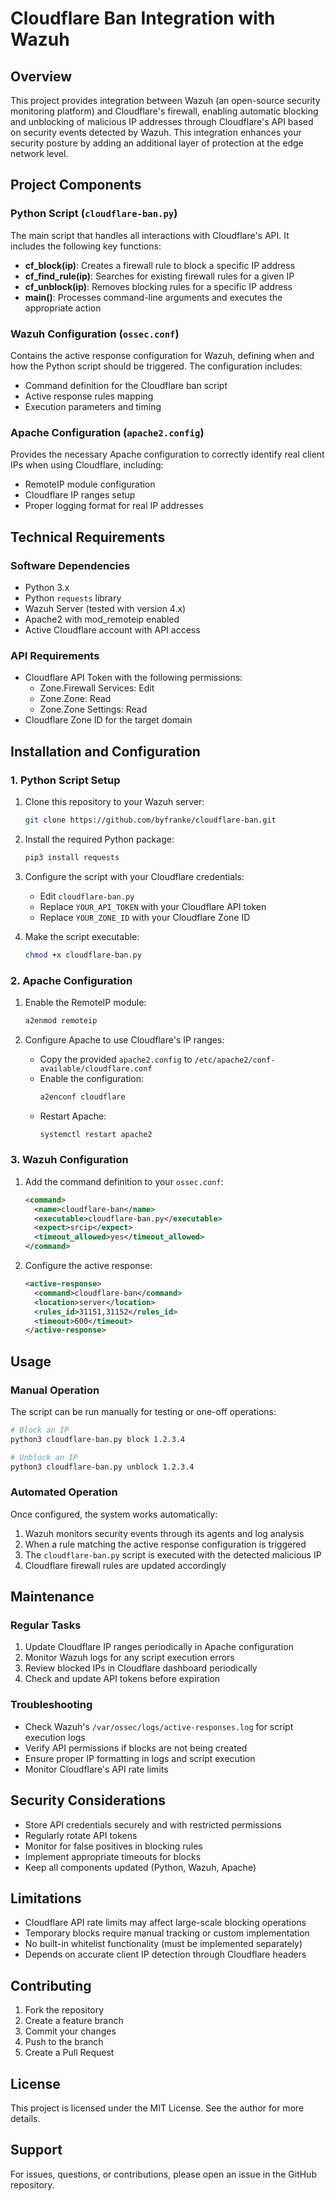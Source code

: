 # Cloudflare Ban Integration with Wazuh

## Overview

This project provides integration between Wazuh (an open-source security monitoring platform) and Cloudflare's firewall, enabling automatic blocking and unblocking of malicious IP addresses through Cloudflare's API based on security events detected by Wazuh. This integration enhances your security posture by adding an additional layer of protection at the edge network level.

## Project Components

### Python Script (`cloudflare-ban.py`)
The main script that handles all interactions with Cloudflare's API. It includes the following key functions:

- **cf_block(ip)**: Creates a firewall rule to block a specific IP address
- **cf_find_rule(ip)**: Searches for existing firewall rules for a given IP
- **cf_unblock(ip)**: Removes blocking rules for a specific IP address
- **main()**: Processes command-line arguments and executes the appropriate action

### Wazuh Configuration (`ossec.conf`)
Contains the active response configuration for Wazuh, defining when and how the Python script should be triggered. The configuration includes:

- Command definition for the Cloudflare ban script
- Active response rules mapping
- Execution parameters and timing

### Apache Configuration (`apache2.config`)
Provides the necessary Apache configuration to correctly identify real client IPs when using Cloudflare, including:

- RemoteIP module configuration
- Cloudflare IP ranges setup
- Proper logging format for real IP addresses

## Technical Requirements

### Software Dependencies
- Python 3.x
- Python `requests` library
- Wazuh Server (tested with version 4.x)
- Apache2 with mod_remoteip enabled
- Active Cloudflare account with API access

### API Requirements
- Cloudflare API Token with the following permissions:
  - Zone.Firewall Services: Edit
  - Zone.Zone: Read
  - Zone.Zone Settings: Read
- Cloudflare Zone ID for the target domain

## Installation and Configuration

### 1. Python Script Setup
1. Clone this repository to your Wazuh server:
   ```bash
   git clone https://github.com/byfranke/cloudflare-ban.git
   ```

2. Install the required Python package:
   ```bash
   pip3 install requests
   ```

3. Configure the script with your Cloudflare credentials:
   - Edit `cloudflare-ban.py`
   - Replace `YOUR_API_TOKEN` with your Cloudflare API token
   - Replace `YOUR_ZONE_ID` with your Cloudflare Zone ID

4. Make the script executable:
   ```bash
   chmod +x cloudflare-ban.py
   ```

### 2. Apache Configuration
1. Enable the RemoteIP module:
   ```bash
   a2enmod remoteip
   ```

2. Configure Apache to use Cloudflare's IP ranges:
   - Copy the provided `apache2.config` to `/etc/apache2/conf-available/cloudflare.conf`
   - Enable the configuration:
     ```bash
     a2enconf cloudflare
     ```
   - Restart Apache:
     ```bash
     systemctl restart apache2
     ```

### 3. Wazuh Configuration
1. Add the command definition to your `ossec.conf`:
   ```xml
   <command>
     <name>cloudflare-ban</name>
     <executable>cloudflare-ban.py</executable>
     <expect>srcip</expect>
     <timeout_allowed>yes</timeout_allowed>
   </command>
   ```

2. Configure the active response:
   ```xml
   <active-response>
     <command>cloudflare-ban</command>
     <location>server</location>
     <rules_id>31151,31152</rules_id>
     <timeout>600</timeout>
   </active-response>
   ```

## Usage

### Manual Operation
The script can be run manually for testing or one-off operations:

```bash
# Block an IP
python3 cloudflare-ban.py block 1.2.3.4

# Unblock an IP
python3 cloudflare-ban.py unblock 1.2.3.4
```

### Automated Operation
Once configured, the system works automatically:

1. Wazuh monitors security events through its agents and log analysis
2. When a rule matching the active response configuration is triggered
3. The `cloudflare-ban.py` script is executed with the detected malicious IP
4. Cloudflare firewall rules are updated accordingly

## Maintenance

### Regular Tasks
1. Update Cloudflare IP ranges periodically in Apache configuration
2. Monitor Wazuh logs for any script execution errors
3. Review blocked IPs in Cloudflare dashboard periodically
4. Check and update API tokens before expiration

### Troubleshooting
- Check Wazuh's `/var/ossec/logs/active-responses.log` for script execution logs
- Verify API permissions if blocks are not being created
- Ensure proper IP formatting in logs and script execution
- Monitor Cloudflare's API rate limits

## Security Considerations

- Store API credentials securely and with restricted permissions
- Regularly rotate API tokens
- Monitor for false positives in blocking rules
- Implement appropriate timeouts for blocks
- Keep all components updated (Python, Wazuh, Apache)

## Limitations

- Cloudflare API rate limits may affect large-scale blocking operations
- Temporary blocks require manual tracking or custom implementation
- No built-in whitelist functionality (must be implemented separately)
- Depends on accurate client IP detection through Cloudflare headers

## Contributing

1. Fork the repository
2. Create a feature branch
3. Commit your changes
4. Push to the branch
5. Create a Pull Request

## License

This project is licensed under the MIT License. See the author for more details.

## Support

For issues, questions, or contributions, please open an issue in the GitHub repository.